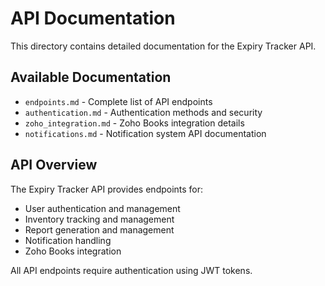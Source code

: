 # API Documentation

This directory contains detailed documentation for the Expiry Tracker API.

## Available Documentation

- `endpoints.md` - Complete list of API endpoints
- `authentication.md` - Authentication methods and security
- `zoho_integration.md` - Zoho Books integration details
- `notifications.md` - Notification system API documentation

## API Overview

The Expiry Tracker API provides endpoints for:
- User authentication and management
- Inventory tracking and management
- Report generation and management
- Notification handling
- Zoho Books integration

All API endpoints require authentication using JWT tokens. 